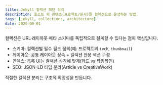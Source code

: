 ```yaml
---
title: Jekyll 컬렉션 패턴 정리
description: 포스트 외 콘텐츠(프로젝트/문서)를 컬렉션으로 운영하는 방법.
tags: [jekyll, collections, architecture]
date: 2025-09-01
---
```


컬렉션은 URL·레이아웃·메타 스키마를 독립적으로 설계할 수 있다는 점이 핵심입니다.

- 스키마: 컬렉션별 필수 필드 정의(예: 프로젝트의 `tech`, `thumbnail`)
- 레이아웃: 공통 레이아웃 상속 + 컬렉션 전용 섹션 구성
- 인덱스: 목록 UI는 컬렉션 성격에 맞게(카드 vs 타임라인)
- SEO: JSON-LD 타입 분리(Article vs CreativeWork)

적절한 컬렉션 분리는 구조적 확장성을 만듭니다.

